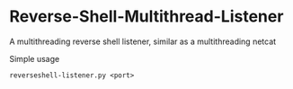 # Reverse-Shell-Multithread-Listener
A multithreading reverse shell listener, similar as a multithreading netcat

Simple usage
```
reverseshell-listener.py <port>
```